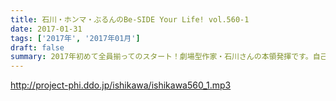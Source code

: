 ```yaml
---
title: 石川・ホンマ・ぶるんのBe-SIDE Your Life! vol.560-1
date: 2017-01-31
tags: ['2017年', '2017年01月']
draft: false
summary: 2017年初めて全員揃ってのスタート！劇場型作家・石川さんの本領発揮です。自己管理も出来ないダメ大人3人がお送りしております。SAITO
---
```


http://project-phi.ddo.jp/ishikawa/ishikawa560_1.mp3
